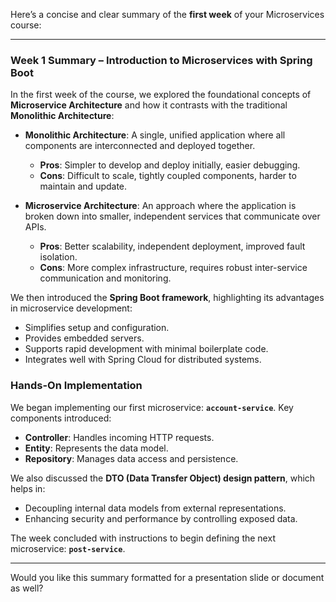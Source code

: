Here’s a concise and clear summary of the **first week** of your Microservices course:

---

### **Week 1 Summary – Introduction to Microservices with Spring Boot**

In the first week of the course, we explored the foundational concepts of **Microservice Architecture** and how it contrasts with the traditional **Monolithic Architecture**:

- **Monolithic Architecture**: A single, unified application where all components are interconnected and deployed together.
  - **Pros**: Simpler to develop and deploy initially, easier debugging.
  - **Cons**: Difficult to scale, tightly coupled components, harder to maintain and update.

- **Microservice Architecture**: An approach where the application is broken down into smaller, independent services that communicate over APIs.
  - **Pros**: Better scalability, independent deployment, improved fault isolation.
  - **Cons**: More complex infrastructure, requires robust inter-service communication and monitoring.

We then introduced the **Spring Boot framework**, highlighting its advantages in microservice development:
- Simplifies setup and configuration.
- Provides embedded servers.
- Supports rapid development with minimal boilerplate code.
- Integrates well with Spring Cloud for distributed systems.

### **Hands-On Implementation**
We began implementing our first microservice: **`account-service`**. Key components introduced:
- **Controller**: Handles incoming HTTP requests.
- **Entity**: Represents the data model.
- **Repository**: Manages data access and persistence.

We also discussed the **DTO (Data Transfer Object) design pattern**, which helps in:
- Decoupling internal data models from external representations.
- Enhancing security and performance by controlling exposed data.

The week concluded with instructions to begin defining the next microservice: **`post-service`**.

---

Would you like this summary formatted for a presentation slide or document as well?
